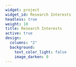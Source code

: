 ```yaml
---
widget: project
widget_id: Research Interests
headless: true
weight: 10
title: Research Interests
active: true
design:
  columns: "2"
  background:
    text_color_light: false
    image_darken: 0
---
```

